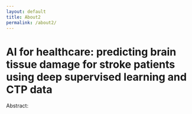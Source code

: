 ```yaml
---
layout: default
title: About2
permalink: /about2/
---
```


# AI for healthcare: predicting brain tissue damage for stroke patients using deep supervised learning and CTP data

Abstract:

